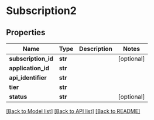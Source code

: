 # Subscription2

## Properties
Name | Type | Description | Notes
------------ | ------------- | ------------- | -------------
**subscription_id** | **str** |  | [optional] 
**application_id** | **str** |  | 
**api_identifier** | **str** |  | 
**tier** | **str** |  | 
**status** | **str** |  | [optional] 

[[Back to Model list]](../README.md#documentation-for-models) [[Back to API list]](../README.md#documentation-for-api-endpoints) [[Back to README]](../README.md)


